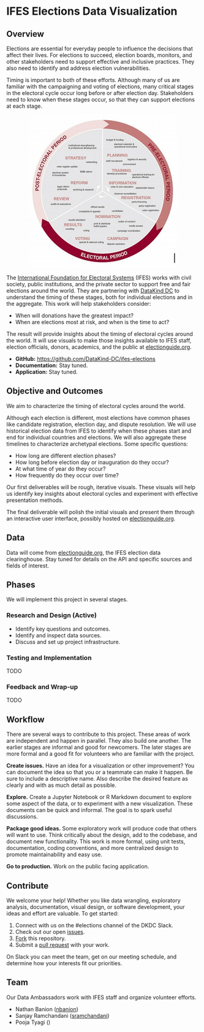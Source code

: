 # IFES Elections Data Visualization


## Overview

Elections are essential for everyday people to influence the decisions that
affect their lives. For elections to succeed, election boards, monitors, and
other stakeholders need to support effective and inclusive practices. They also
need to identify and address election vulnerabilities.

Timing is important to both of these efforts. Although many of us are familiar
with the campaigning and voting of elections, many critical stages in the
electoral cycle occur long before or after election day. Stakeholders need to
know when these stages occur, so that they can support elections at each stage.

<p align="center">
  <img src="images/electoral_cycle.jpg" alt="The Electoral Cycle"/>
</p>

The [International Foundation for Electoral Systems](https://www.ifes.org/)
(IFES) works with civil society, public institutions, and the private sector to
support free and fair elections around the world. They are partnering with
[DataKind DC](https://www.datakind.org/chapters/datakind-dc) to understand the
timing of these stages, both for individual elections and in the aggregate. This
work will help stakeholders consider:

- When will donations have the greatest impact?
- When are elections most at risk, and when is the time to act?

The result will provide insights about the timing of electoral cycles around the
world. It will use visuals to make those insights available to IFES staff,
election officials, donors, academics, and the public at
[electionguide.org](https://www.electionguide.org/).

- **GitHub:** https://github.com/DataKind-DC/ifes-elections
- **Documentation:** Stay tuned.
- **Application:** Stay tuned.


## Objective and Outcomes

We aim to characterize the timing of electoral cycles around the world.

Although each election is different, most elections have common phases like
candidate registration, election day, and dispute resolution. We will use
historical election data from IFES to identify when these phases start and end
for individual countries and elections. We will also aggregate these timelines
to characterize archetypal elections. Some specific questions:

- How long are different election phases?
- How long before election day or inauguration do they occur?
- At what time of year do they occur?
- How frequently do they occur over time?

Our first deliverables will be rough, iterative visuals. These visuals will help
us identify key insights about electoral cycles and experiment with effective
presentation methods.

The final deliverable will polish the initial visuals and present them through
an interactive user interface, possibly hosted on
[electionguide.org](https://www.electionguide.org/).


## Data

Data will come from [electionguide.org](https://www.electionguide.org/), the
IFES election data clearinghouse. Stay tuned for details on the API and specific
sources and fields of interest.


## Phases

We will implement this project in several stages.

### Research and Design (Active)

- Identify key questions and outcomes.
- Identify and inspect data sources.
- Discuss and set up project infrastructure.

### Testing and Implementation
TODO

### Feedback and Wrap-up
TODO


## Workflow

There are several ways to contribute to this project. These areas of work are
independent and happen in parallel. They also build one another. The earlier
stages are informal and good for newcomers. The later stages are more formal
and a good fit for volunteers who are familiar with the project.

**Create issues.** Have an idea for a visualization or other improvement? You
can document the idea so that you or a teammate can make it happen. Be sure to
include a descriptive name. Also describe the desired feature as clearly and
with as much detail as possible.

**Explore.** Create a Jupyter Notebook or R Markdown document to explore some
aspect of the data, or to experiment with a new visualization. These documents
can be quick and informal. The goal is to spark useful discussions.

**Package good ideas.** Some exploratory work will produce code that others will
want to use. Think critically about the design, add to the codebase, and
document new functionality. This work is more formal, using unit tests,
documentation, coding conventions, and more centralized design to promote
maintainability and easy use.

**Go to production.** Work on the public facing application.


## Contribute

We welcome your help! Whether you like data wrangling, exploratory analysis,
documentation, visual design, or software development, your ideas and effort are
valuable. To get started:

1. Connect with us on the #elections channel of the DKDC Slack.
2. Check out our open [issues](https://github.com/DataKind-DC/ifes-elections/issues).
3. [Fork](https://docs.github.com/en/free-pro-team@latest/github/getting-started-with-github/fork-a-repo) this repository.
4. Submit a [pull request](https://docs.github.com/en/free-pro-team@latest/github/collaborating-with-issues-and-pull-requests/creating-a-pull-request) with your work.

On Slack you can meet the team, get on our meeting schedule, and determine how
your interests fit our priorities.


## Team

Our Data Ambassadors work with IFES staff and organize volunteer efforts.

- Nathan Banion ([nbanion](https://github.com/nbanion))
- Sanjay Ramchandani ([sramchandani](https://github.com/sramchandani))
- Pooja Tyagi ()

